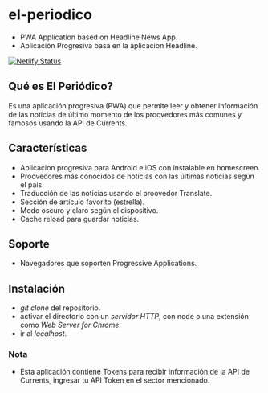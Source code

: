 # el-periodico
- PWA Application based on Headline News App.
- Aplicación Progresiva basa en la aplicacion Headline.

[![Netlify Status](https://api.netlify.com/api/v1/badges/49d662af-b88f-4a2a-a261-0bab51a5ef82/deploy-status)](https://app.netlify.com/sites/periodico/deploys)

## Qué es El Periódico?
Es una aplicación progresiva (PWA) que permite leer y obtener información de las noticias de último momento de los proovedores más comunes y famosos usando la API de Currents. 

## Características
- Aplicacion progresiva para Android e iOS con instalable en homescreen.
- Proovedores más conocidos de noticias con las últimas noticias según el país.
- Traducción de las noticias usando el proovedor Translate.
- Sección de artículo favorito (estrella).
- Modo oscuro y claro según el dispositivo.
- Cache reload para guardar noticias.


## Soporte

- Navegadores que soporten Progressive Applications.

## Instalación

- *git clone* del repositorio.
- activar el directorio con un *servidor HTTP*, con node o una extensión como *Web Server for Chrome*.
- ir al *localhost*.

### Nota

- Esta aplicación contiene Tokens para recibir información de la API de Currents, ingresar tu API Token en el sector mencionado.


